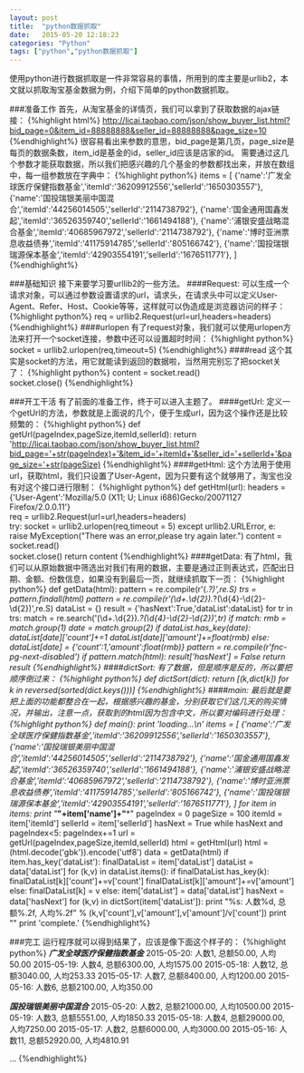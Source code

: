 ```yaml
---
layout: post
title:  "python数据抓取"
date:   2015-05-20 12:18:23 
categories: "Python" 
tags: ["python","python数据抓取"]
---
```

使用python进行数据抓取是一件非常容易的事情，所用到的库主要是urllib2，本文就以抓取淘宝基金数据为例，介绍下简单的python数据抓取。

###准备工作
首先，从淘宝基金的详情页，我们可以拿到了获取数据的ajax链接：
{%highlight html%}
http://licai.taobao.com/json/show_buyer_list.html?bid_page=0&item_id=88888888&seller_id=88888888&page_size=10
{%endhighlight%}
很容易看出来参数的意思，bid_page是第几页，page_size是每页的数据条数，item_id是基金的id，seller_id应该是店家的id。<!-- more -->
需要通过这几个参数才能获取数据，所以我们把感兴趣的几个基金的参数都找出来，并放在数组中，每一组参数放在字典中：
{%highlight python%}
items = [
	{'name':'广发全球医疗保健指数基金','itemId':'36209912556','sellerId':'1650303557'},
	{'name':'国投瑞银美丽中国混合','itemId':'44256014505','sellerId':'2114738792'},
	{'name':'国金通用国鑫发起','itemId':'36526359740','sellerId':'1661494188'},
	{'name':'浦银安盛战略混合基金','itemId':'40685967972','sellerId':'2114738792'},
	{'name':'博时亚洲票息收益债券','itemId':'41175914785','sellerId':'805166742'},
	{'name':'国投瑞银瑞源保本基金','itemId':'42903554191','sellerId':'1676511771'},
]
{%endhighlight%}

###基础知识
接下来要学习要urllib2的一些方法。
####Request:
可以生成一个请求对象，可以通过参数设置请求的url，请求头，在请求头中可以定义User-Agent、Refer、Host、Cookie等等，这样就可以伪造成是浏览器访问的样子：
{%highlight python%}
req = urllib2.Request(url=url,headers=headers)
{%endhighlight%}
####urlopen
有了request对象，我们就可以使用urlopen方法来打开一个socket连接，参数中还可以设置超时时间：
{%highlight python%}
socket = urllib2.urlopen(req,timeout=5)
{%endhighlight%}
####read
这个其实是socket的方法，用它就能读到返回的数据啦，当然用完别忘了把socket关了：
{%highlight python%}
content = socket.read()  
socket.close() 
{%endhighlight%}

###开工干活
有了前面的准备工作，终于可以进入主题了。
####getUrl:
定义一个getUrl的方法，参数就是上面说的几个，便于生成url，因为这个操作还是比较频繁的：
{%highlight python%}
def getUrl(pageIndex,pageSize,itemId,sellerId):
    return 'http://licai.taobao.com/json/show_buyer_list.html?bid_page='+str(pageIndex)+'&item_id='+itemId+'&seller_id='+sellerId+'&page_size='+str(pageSize)
{%endhighlight%}
####getHtml:
这个方法用于使用url，获取html，我们只设置了User-Agent，因为只要有这个就够用了，淘宝也没有对这个接口进行限制：
{%highlight python%}
def getHtml(url):
	headers = {'User-Agent':'Mozilla/5.0 (X11; U; Linux i686)Gecko/20071127 Firefox/2.0.0.11'}  
	req = urllib2.Request(url=url,headers=headers)  
	try:
		socket = urllib2.urlopen(req,timeout = 5) 
	except urllib2.URLError, e:
		raise MyException("There was an error,please try again later.")
	content = socket.read()  
	socket.close() 
	return content
{%endhighlight%}
####getData:
有了html，我们可以从原始数据中筛选出对我们有用的数据，主要是通过正则表达式，匹配出日期、金额、份数信息，如果没有到最后一页，就继续抓取下一页：
{%highlight python%}
def getData(html):
    pattern = re.compile(r'<tr>(.*?)</tr>',re.S)
    trs = pattern.findall(html)
    pattern = re.compile(r'(\d+\.\d{2}).*?(\d{4}-\d{2}-\d{2})',re.S)
    dataList = {}
    result = {'hasNext':True,'dataList':dataList}
    for tr in trs:
        match = re.search('(\d+\.\d{2}).*?(\d{4}-\d{2}-\d{2})',tr)
        if match:
            rmb = match.group(1)
            date = match.group(2)
            if dataList.has_key(date):
                dataList[date]['count']+=1
                dataList[date]['amount']+=float(rmb)
            else:
                dataList[date] = {'count':1,'amount':float(rmb)}
    pattern = re.compile(r'fnc-pg-next-disabled')
    if pattern.match(html):
        result['hasNext'] = False
    return result
{%endhighlight%}
####dictSort:
有了数据，但是顺序是反的，所以要把顺序倒过来：
{%highlight python%}
def dictSort(dict):
    return [(k,dict[k]) for k in reversed(sorted(dict.keys()))]
{%endhighlight%}
####main:
最后就是要把上面的功能都整合在一起，根据感兴趣的基金，分别获取它们这几天的购买情况，并输出，注意一点，获取到的html因为包含中文，所以要对编码进行处理：
{%highlight python%}
def main():
    print 'loading...\n'
    items = [
        {'name':'广发全球医疗保健指数基金','itemId':'36209912556','sellerId':'1650303557'},
        {'name':'国投瑞银美丽中国混合','itemId':'44256014505','sellerId':'2114738792'},
        {'name':'国金通用国鑫发起','itemId':'36526359740','sellerId':'1661494188'},
        {'name':'浦银安盛战略混合基金','itemId':'40685967972','sellerId':'2114738792'},
        {'name':'博时亚洲票息收益债券','itemId':'41175914785','sellerId':'805166742'},
        {'name':'国投瑞银瑞源保本基金','itemId':'42903554191','sellerId':'1676511771'},
    ]
    for item in items:
        print "***"+item['name']+"***"
        pageIndex = 0
        pageSize = 100
        itemId = item['itemId']
        sellerId = item['sellerId']
        hasNext = True
        while hasNext and pageIndex<5:
            pageIndex+=1
            url = getUrl(pageIndex,pageSize,itemId,sellerId)
            html = getHtml(url)
            html = (html.decode('gbk')).encode('utf8')
            data = getData(html)
            if item.has_key('dataList'):
                finalDataList = item['dataList']
                dataList = data['dataList']
                for (k,v) in dataList.items():
                    if finalDataList.has_key(k):
                        finalDataList[k]['count']+=v['count']
                        finalDataList[k]['amount']+=v['amount']
                    else:
                        finalDataList[k] = v
            else:
                item['dataList'] = data['dataList']
            hasNext = data['hasNext']
        for (k,v) in dictSort(item['dataList']):
            print "%s: 人数%d, 总额%.2f, 人均%.2f" % (k,v['count'],v['amount'],v['amount']/v['count'])
        print ""
    print 'complete.'
{%endhighlight%}

###完工
运行程序就可以得到结果了，应该是像下面这个样子的：
{%highlight python%}
***广发全球医疗保健指数基金***
2015-05-20: 人数1, 总额50.00, 人均50.00
2015-05-19: 人数4, 总额6300.00, 人均1575.00
2015-05-18: 人数12, 总额3040.00, 人均253.33
2015-05-17: 人数7, 总额8400.00, 人均1200.00
2015-05-16: 人数6, 总额2100.00, 人均350.00

***国投瑞银美丽中国混合***
2015-05-20: 人数2, 总额21000.00, 人均10500.00
2015-05-19: 人数3, 总额5551.00, 人均1850.33
2015-05-18: 人数4, 总额29000.00, 人均7250.00
2015-05-17: 人数2, 总额6000.00, 人均3000.00
2015-05-16: 人数11, 总额52920.00, 人均4810.91

...
{%endhighlight%}

